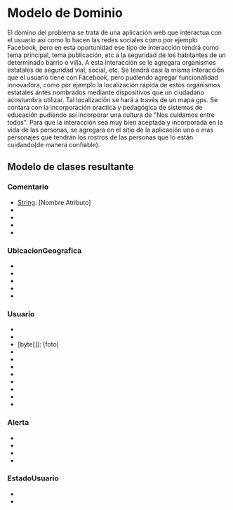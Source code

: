 Modelo de Dominio
=================

El domino del problema se trata de una aplicación web que interactua con el usuario así
como lo hacen las redes sociales como por ejemplo Facebook, pero en esta oportunidad 
ese tipo de interacción tendrá como tema principal, tema publicación, etc a la 
seguridad de los habitantes de un determinado barrio o villa. A esta interacción se 
le agregara organismos estatales de seguridad vial, social, etc. Se tendrá casi la 
misma interacción que el usuario tiene con Facebook, pero pudiendo agregar funcionalidad
innovadora, como por ejemplo la localización rápida de estos organismos estatales
antes nombrados mediante dispositivos que un ciudadano acostumbra utilizar. Tal 
localización se hará a través de un mapa gps.
Se contara con la incorporación practica y pedagógica de sistemas de educación
pudiendo así incorporar una cultura de "Nos cuidamos entre todos". Para que la
interacción sea muy bien aceptada y incorporada en la vida de las personas, se
agregara en el sitio de la aplicación uno o mas personajes que tendrán los rostros
de las personas que lo están cuidando(de manera confiable).


## Modelo de clases resultante

### Comentario ###
- [String]: [Nombre Atributo]
- [Date]: 	[date]
- [Usuario]:[usuario]
- [Alerta]: [alerta]
- [String]: [nivelDeAlerta]

### UbicacionGeografica ###
- [String]: [ciudad]
- [String]: [barrio]
- [String]: [calle]
- [String]: [latitud]
- [String]: [longitud]

### Usuario ###
- [String]: [nombre]
- [String]: [password]
- [byte[]]: [foto]
- [String]: [email]
- [String]: [telefono]
- [String]: [celular]
- [List de EstadoUsuario]: [estados]
- [List<Alerta>]: [alertas]
- [List<Comentario>]: [comentariosResividos]
- [List<Comentario>]: [comentariosEnviados]
- [List<UbicacionGeografica>]: [comentariosEnviados]

### Alerta ###
- [List<String>]: [recibidoresDeAlerta]
- [Date]: 	[date]
- [Usuario]:[usuario]
- [UbicacionGeografica]: [ubicacionGeografica]

### EstadoUsuario ###
- [String]: [nombre]
- [bool]: [activado]

